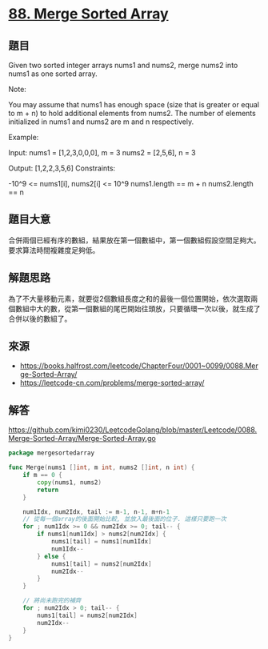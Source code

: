 # [88. Merge Sorted Array](https://leetcode.com/problems/merge-sorted-array/description/)

## 題目

Given two sorted integer arrays nums1 and nums2, merge nums2 into nums1 as one sorted array.

Note:

You may assume that nums1 has enough space (size that is greater or equal to m + n) to hold additional elements from nums2. The number of elements initialized in nums1 and nums2 are m and n respectively.

Example:

Input:
nums1 = [1,2,3,0,0,0], m = 3
nums2 = [2,5,6],       n = 3

Output: [1,2,2,3,5,6]
Constraints:

-10^9 <= nums1[i], nums2[i] <= 10^9
nums1.length == m + n
nums2.length == n

## 題目大意

合併兩個已經有序的數組，結果放在第一個數組中，第一個數組假設空間足夠大。要求算法時間複雜度足夠低。

## 解題思路

為了不大量移動元素，就要從2個數組長度之和的最後一個位置開始，依次選取兩個數組中大的數，從第一個數組的尾巴開始往頭放，只要循環一次以後，就生成了合併以後的數組了。

## 來源
* https://books.halfrost.com/leetcode/ChapterFour/0001~0099/0088.Merge-Sorted-Array/
* https://leetcode-cn.com/problems/merge-sorted-array/


## 解答
https://github.com/kimi0230/LeetcodeGolang/blob/master/Leetcode/0088.Merge-Sorted-Array/Merge-Sorted-Array.go

```go
package mergesortedarray

func Merge(nums1 []int, m int, nums2 []int, n int) {
	if m == 0 {
		copy(nums1, nums2)
		return
	}

	num1Idx, num2Idx, tail := m-1, n-1, m+n-1
	// 從每一個array的後面開始比較, 並放入最後面的位子. 這樣只要跑一次
	for ; num1Idx >= 0 && num2Idx >= 0; tail-- {
		if nums1[num1Idx] > nums2[num2Idx] {
			nums1[tail] = nums1[num1Idx]
			num1Idx--
		} else {
			nums1[tail] = nums2[num2Idx]
			num2Idx--
		}
	}

	// 將尚未跑完的補齊
	for ; num2Idx > 0; tail-- {
		nums1[tail] = nums2[num2Idx]
		num2Idx--
	}
}

```